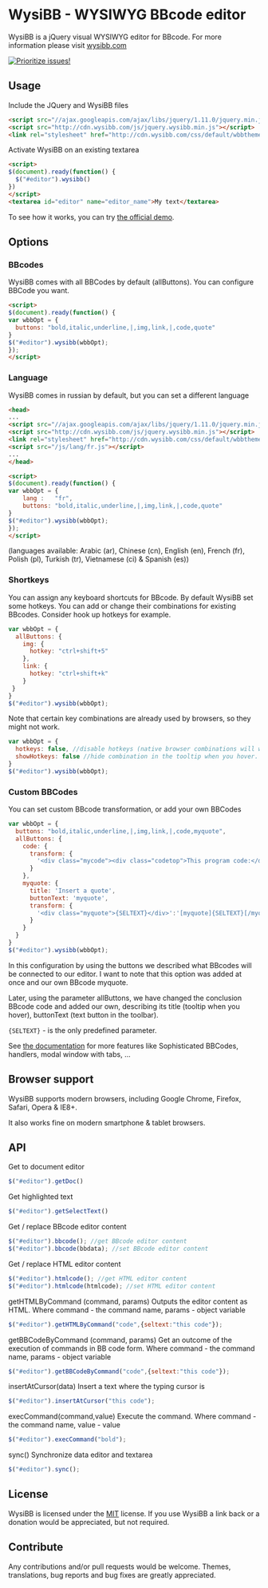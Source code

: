 # WysiBB - WYSIWYG BBcode editor

WysiBB is a jQuery visual WYSIWYG editor for BBcode.
For more information please visit [wysibb.com](http://www.wysibb.com)

[![Prioritize issues!](http://www.gitfund.org/img/badge/55a88db60a975a1154c22eea.svg?5)](http://www.gitfund.org/wbb/wysibb/)

## Usage

Include the JQuery and WysiBB files

```html
<script src="//ajax.googleapis.com/ajax/libs/jquery/1.11.0/jquery.min.js"></script>
<script src="http://cdn.wysibb.com/js/jquery.wysibb.min.js"></script>
<link rel="stylesheet" href="http://cdn.wysibb.com/css/default/wbbtheme.css" />
```

Activate WysiBB on an existing textarea

```html
<script>
$(document).ready(function() {
  $("#editor").wysibb()
})
</script>
<textarea id="editor" name="editor_name">My text</textarea>
```

To see how it works, you can try [the official demo](http://www.wysibb.com/).

## Options

### BBcodes
WysiBB comes with all BBCodes by default (allButtons). You can configure BBCode you want.

```html
<script>
$(document).ready(function() {
var wbbOpt = {
  buttons: "bold,italic,underline,|,img,link,|,code,quote"
}
$("#editor").wysibb(wbbOpt);
});
</script>
```

### Language

WysiBB comes in russian by default, but you can set a different language

```html
<head>
...
<script src="//ajax.googleapis.com/ajax/libs/jquery/1.11.0/jquery.min.js"></script>
<script src="http://cdn.wysibb.com/js/jquery.wysibb.min.js"></script>
<link rel="stylesheet" href="http://cdn.wysibb.com/css/default/wbbtheme.css" />
<script src="/js/lang/fr.js"></script>
...
</head>

<script>
$(document).ready(function() {
var wbbOpt = {
    lang : 	 "fr",
    buttons: "bold,italic,underline,|,img,link,|,code,quote"
}
$("#editor").wysibb(wbbOpt);
});
</script>
```

(languages available: Arabic (ar), Chinese (cn), English (en), French (fr), Polish (pl), Turkish (tr), Vietnamese (ci) & Spanish (es))


### Shortkeys

You can assign any keyboard shortcuts for BBcode. By default WysiBB set some hotkeys. You can add or change their combinations for existing BBcodes. 
Consider hook up hotkeys for example.

```javascript
var wbbOpt = {
  allButtons: {
    img: {
      hotkey: "ctrl+shift+5"
    },
    link: {
      hotkey: "ctrl+shift+k"
    }
 }
}
$("#editor").wysibb(wbbOpt);
```

Note that certain key combinations are already used by browsers, so they might not work.

```javascript
var wbbOpt = {
  hotkeys: false, //disable hotkeys (native browser combinations will work)
  showHotkeys: false //hide combination in the tooltip when you hover.
}
$("#editor").wysibb(wbbOpt);
```

### Custom BBCodes

You can set custom BBcode transformation, or add your own BBCodes

```javascript
var wbbOpt = {
  buttons: "bold,italic,underline,|,img,link,|,code,myquote",
  allButtons: {
    code: {
      transform: {
        '<div class="mycode"><div class="codetop">This program code:</div><div class="codemain">{SELTEXT}</div></div>':'[code]{SELTEXT}[/code]'
      }
    },
    myquote: {
      title: 'Insert a quote',
      buttonText: 'myquote',
      transform: {
        '<div class="myquote">{SELTEXT}</div>':'[myquote]{SELTEXT}[/myquote]'
      }
    }
  }
}
$("#editor").wysibb(wbbOpt);
```

In this configuration by using the buttons we described what BBcodes will be connected to our editor. I want to note that this option was added at once and our own BBcode myquote.

Later, using the parameter allButtons, we have changed the conclusion BBcode code and added our own, describing its title (tooltip when you hover), buttonText (text button in the toolbar).

`{SELTEXT}` - is the only predefined parameter.

See [the documentation](http://www.wysibb.com/ru/docs/) for more features like Sophisticated BBCodes, handlers, modal window with tabs, ...

## Browser support

WysiBB supports modern browsers, including Google Chrome, Firefox, Safari, Opera & IE8+.

It also works fine on modern smartphone & tablet browsers.

## API

Get to document editor

```javascript
$("#editor").getDoc()
```

Get highlighted text

```javascript
$("#editor").getSelectText()
```

Get / replace BBcode editor content

```javascript
$("#editor").bbcode(); //get BBcode editor content
$("#editor").bbcode(bbdata); //set BBcode editor content
```

Get / replace HTML editor content

```javascript
$("#editor").htmlcode(); //get HTML editor content
$("#editor").htmlcode(htmlcode); //set HTML editor content
```

getHTMLByCommand (command, params)
Outputs the editor content as HTML. Where command - the command name, params - object variable

```javascript
$("#editor").getHTMLByCommand("code",{seltext:"this code"});
```

getBBCodeByCommand (command, params) 
Get an outcome of the execution of commands in BB code form. Where command - the command name, params - object variable

```javascript
$("#editor").getBBCodeByCommand("code",{seltext:"this code"});
```

insertAtCursor(data)
Insert a text where the typing cursor is

```javascript
$("#editor").insertAtCursor("this code");
```

execCommand(command,value)
Execute the command. Where command - the command name, value - value

```javascript
$("#editor").execCommand("bold");
```

sync()
Synchronize data editor and textarea

```javascript
$("#editor").sync();
```

## License

WysiBB is licensed under the [MIT](http://www.opensource.org/licenses/mit-license.php) license.
If you use WysiBB a link back or a donation would be appreciated, but not required.

## Contribute

Any contributions and/or pull requests would be welcome.
Themes, translations, bug reports and bug fixes are greatly appreciated.
